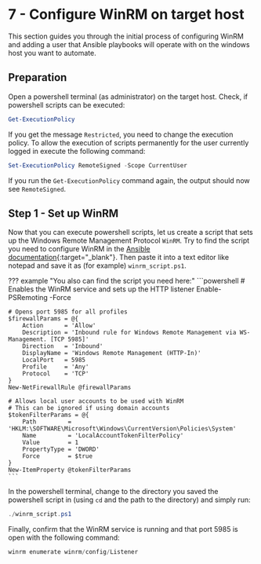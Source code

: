 # 7 - Configure WinRM on target host

This section guides you through the initial process of configuring WinRM and adding a user that Ansible playbooks will operate with on the windows host you want to automate.

## Preparation

Open a powershell terminal (as administrator) on the target host. Check, if powershell scripts can be executed:

```powershell
Get-ExecutionPolicy
```

If you get the message `Restricted`, you need to change the execution policy. To allow the execution of scripts permanently for the  user currently logged in execute the following command:

```powershell
Set-ExecutionPolicy RemoteSigned -Scope CurrentUser
```

If you run the `Get-ExecutionPolicy` command again, the output should now see `RemoteSigned`.

## Step 1 - Set up WinRM

Now that you can execute powershell scripts, let us create a script that sets up the Windows Remote Management Protocol `WinRM`. Try to find the script you need to configure WinRM in the [Ansible documentation](https://docs.ansible.com/ansible/latest/index.html){:target="_blank"}. Then paste it into a text editor like notepad and save it as (for example) `winrm_script.ps1`.

??? example "You also can find the script you need here:"
    ```powershell
    # Enables the WinRM service and sets up the HTTP listener
    Enable-PSRemoting -Force

    # Opens port 5985 for all profiles
    $firewallParams = @{
        Action      = 'Allow'
        Description = 'Inbound rule for Windows Remote Management via WS-Management. [TCP 5985]'
        Direction   = 'Inbound'
        DisplayName = 'Windows Remote Management (HTTP-In)'
        LocalPort   = 5985
        Profile     = 'Any'
        Protocol    = 'TCP'
    }
    New-NetFirewallRule @firewallParams

    # Allows local user accounts to be used with WinRM
    # This can be ignored if using domain accounts
    $tokenFilterParams = @{
        Path         = 'HKLM:\SOFTWARE\Microsoft\Windows\CurrentVersion\Policies\System'
        Name         = 'LocalAccountTokenFilterPolicy'
        Value        = 1
        PropertyType = 'DWORD'
        Force        = $true
    }
    New-ItemProperty @tokenFilterParams
    ```

In the powershell terminal, change to the directory you saved the powershell script in (using `cd` and the path to the directory) and simply run:

```powershell
./winrm_script.ps1
```

Finally, confirm that the WinRM service is running and that port 5985 is open with the following command:

```powershell
winrm enumerate winrm/config/Listener
```
